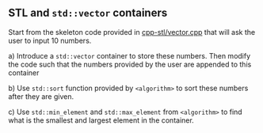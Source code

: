 ## STL and `std::vector` containers

Start from the skeleton code provided in [cpp-stl/vector.cpp](vector.cpp) that will ask the user to input 10 numbers.

a) Introduce a `std::vector` container to store these numbers. Then modify the code such that the numbers provided by the user are appended to this container

b) Use `std::sort` function provided by `<algorithm>` to sort these numbers after they are given.

c) Use `std::min_element` and `std::max_element` from `<algorithm>` to find what is the smallest and largest element in the container.


